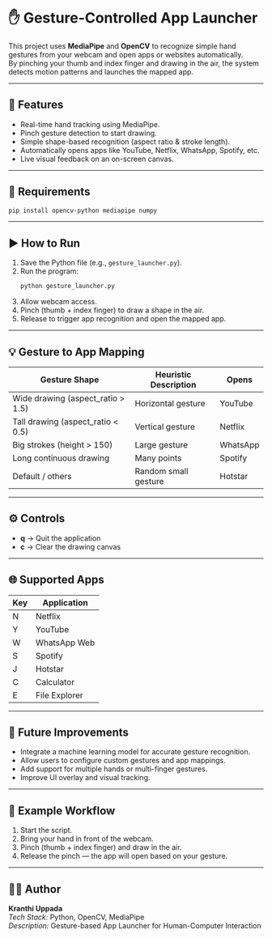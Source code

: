 # ✋ Gesture-Controlled App Launcher

This project uses **MediaPipe** and **OpenCV** to recognize simple hand gestures from your webcam and open apps or websites automatically.  
By pinching your thumb and index finger and drawing in the air, the system detects motion patterns and launches the mapped app.

---

## 🚀 Features
- Real-time hand tracking using MediaPipe.
- Pinch gesture detection to start drawing.
- Simple shape-based recognition (aspect ratio & stroke length).
- Automatically opens apps like YouTube, Netflix, WhatsApp, Spotify, etc.
- Live visual feedback on an on-screen canvas.

---

## 🧩 Requirements
```bash
pip install opencv-python mediapipe numpy
```

---

## ▶️ How to Run
1. Save the Python file (e.g., `gesture_launcher.py`).
2. Run the program:
   ```bash
   python gesture_launcher.py
   ```
3. Allow webcam access.
4. Pinch (thumb + index finger) to draw a shape in the air.
5. Release to trigger app recognition and open the mapped app.

---

## 💡 Gesture to App Mapping
| Gesture Shape | Heuristic Description | Opens |
|----------------|------------------------|--------|
| Wide drawing (aspect_ratio > 1.5) | Horizontal gesture | YouTube |
| Tall drawing (aspect_ratio < 0.5) | Vertical gesture | Netflix |
| Big strokes (height > 150) | Large gesture | WhatsApp |
| Long continuous drawing | Many points | Spotify |
| Default / others | Random small gesture | Hotstar |

---

## ⚙️ Controls
- **q** → Quit the application  
- **c** → Clear the drawing canvas  

---

## 🌐 Supported Apps
| Key | Application |
|-----|--------------|
| N | Netflix |
| Y | YouTube |
| W | WhatsApp Web |
| S | Spotify |
| J | Hotstar |
| C | Calculator |
| E | File Explorer |

---

## 🧠 Future Improvements
- Integrate a machine learning model for accurate gesture recognition.  
- Allow users to configure custom gestures and app mappings.  
- Add support for multiple hands or multi-finger gestures.  
- Improve UI overlay and visual tracking.

---

## 📸 Example Workflow
1. Start the script.  
2. Bring your hand in front of the webcam.  
3. Pinch (thumb + index finger) and draw in the air.  
4. Release the pinch — the app will open based on your gesture.  

---

## 🧑‍💻 Author
**Kranthi Uppada**  
*Tech Stack:* Python, OpenCV, MediaPipe  
*Description:* Gesture-based App Launcher for Human-Computer Interaction

